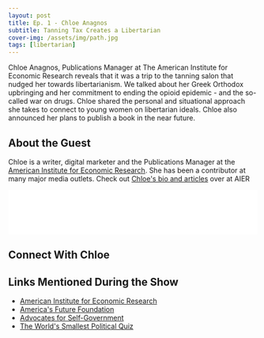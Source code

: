 ```yaml
---
layout: post
title: Ep. 1 - Chloe Anagnos
subtitle: Tanning Tax Creates a Libertarian
cover-img: /assets/img/path.jpg
tags: [libertarian]
---
```


Chloe Anagnos, Publications Manager at The American Institute for Economic Research reveals that it was a trip to the tanning salon that nudged her towards libertarianism.  We talked about her Greek Orthodox upbringing and her commitment to ending the opioid epidemic - and the so-called war on drugs.  Chloe shared the personal and situational approach she takes to connect to young women on libertarian ideals.  Chloe also announced her plans to publish a book in the near future.

## About the Guest

Chloe is a writer, digital marketer and the Publications Manager at the [American Institute for Economic Research](https://www.aier.org/).  She has been a contributor at many major media outlets.  Check out [Chloe's bio and articles](https://www.aier.org/staff/chloe-anagnos?page=2) over at AIER

<iframe class="podcast" style="border: none" src="//html5-player.libsyn.com/embed/episode/id/8578919/height/90/theme/custom/thumbnail/yes/direction/backward/render-playlist/no/custom-color/67b8f3/" height="90" width="100%" scrolling="no"  allowfullscreen webkitallowfullscreen mozallowfullscreen oallowfullscreen msallowfullscreen></iframe>

## Connect With Chloe

<div class="social">
    <a href="https://twitter.com/ChloeAnagnos?lang=en"><i class="fab fa-twitter fa-2x"></i></a>
    <a href="https://www.facebook.com/chloeanagnoswrites/"><i class="fab fa-facebook fa-2x"></i></a>
    <a href="mailto:Chloe.Anagnos@aier.org"><i class="fas fa-envelope fa-2x"></i></a>
</div>

## Links Mentioned During the Show

- [American Institute for Economic Research](https://aier.org)
- [America's Future Foundation](https://americasfuture.org/)
- [Advocates for Self-Government](https://www.theadvocates.org/)
- [The World's Smallest Political Quiz](https://www.theadvocates.org/quiz)


